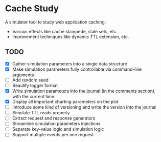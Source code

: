 # Cache Study

A simulator tool to study web application caching:

* Various effects like cache stampede, stale sets, etc.
* Improvement techniques like dynamic TTL extension, etc.

## TODO

- [x] Gather simulation parameters into a single data structure
- [x] Make simulation parameters fully controllable via command-line arguments
- [ ] Add random seed
- [ ] Beautify logger format
- [x] Write simulation parameters into the journal (in the comments section), with the current time
- [x] Display all important charting parameters on the plot
- [ ] Introduce some kind of versioning and write the version into the journal
- [ ] Simulate TTL reads properly
- [ ] Extract request and response generators
- [ ] Streamline simulation parameters injections
- [ ] Separate key-value logic and simulation logic
- [ ] Support multiple events per one request
